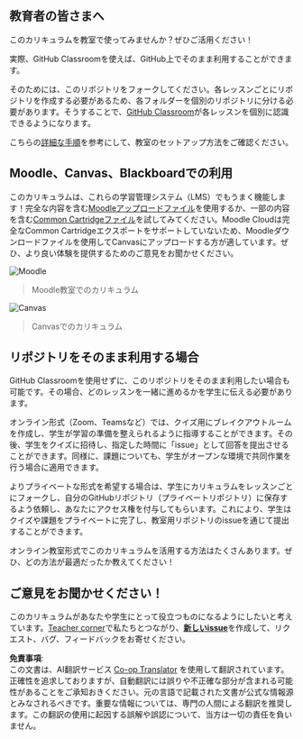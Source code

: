 <!--
CO_OP_TRANSLATOR_METADATA:
{
  "original_hash": "75cb51f7ca9ea0b097ef4a1287e9290c",
  "translation_date": "2025-08-23T22:19:39+00:00",
  "source_file": "for-teachers.md",
  "language_code": "ja"
}
-->
## 教育者の皆さまへ

このカリキュラムを教室で使ってみませんか？ぜひご活用ください！

実際、GitHub Classroomを使えば、GitHub上でそのまま利用することができます。

そのためには、このリポジトリをフォークしてください。各レッスンごとにリポジトリを作成する必要があるため、各フォルダーを個別のリポジトリに分ける必要があります。そうすることで、[GitHub Classroom](https://classroom.github.com/classrooms)が各レッスンを個別に認識できるようになります。

こちらの[詳細な手順](https://github.blog/2020-03-18-set-up-your-digital-classroom-with-github-classroom/)を参考にして、教室のセットアップ方法をご確認ください。

## Moodle、Canvas、Blackboardでの利用

このカリキュラムは、これらの学習管理システム（LMS）でもうまく機能します！完全な内容を含む[Moodleアップロードファイル](../../../../../../../teaching-files/webdev-moodle.mbz)を使用するか、一部の内容を含む[Common Cartridgeファイル](../../../../../../../teaching-files/webdev-common-cartridge.imscc)を試してみてください。Moodle Cloudは完全なCommon Cartridgeエクスポートをサポートしていないため、Moodleダウンロードファイルを使用してCanvasにアップロードする方が適しています。ぜひ、より良い体験を提供するためのご意見をお聞かせください。

![Moodle](/teaching-files/moodle.png)  
> Moodle教室でのカリキュラム

![Canvas](/teaching-files/canvas.png)  
> Canvasでのカリキュラム

## リポジトリをそのまま利用する場合

GitHub Classroomを使用せずに、このリポジトリをそのまま利用したい場合も可能です。その場合、どのレッスンを一緒に進めるかを学生に伝える必要があります。

オンライン形式（Zoom、Teamsなど）では、クイズ用にブレイクアウトルームを作成し、学生が学習の準備を整えられるように指導することができます。その後、学生をクイズに招待し、指定した時間に「issue」として回答を提出させることができます。同様に、課題についても、学生がオープンな環境で共同作業を行う場合に適用できます。

よりプライベートな形式を希望する場合は、学生にカリキュラムをレッスンごとにフォークし、自分のGitHubリポジトリ（プライベートリポジトリ）に保存するよう依頼し、あなたにアクセス権を付与してもらいます。これにより、学生はクイズや課題をプライベートに完了し、教室用リポジトリのissueを通じて提出することができます。

オンライン教室形式でこのカリキュラムを活用する方法はたくさんあります。ぜひ、どの方法が最適だったか教えてください！

## ご意見をお聞かせください！

このカリキュラムがあなたや学生にとって役立つものになるようにしたいと考えています。[Teacher corner](https://github.com/microsoft/Web-Dev-For-Beginners/discussions/categories/teacher-corner)で私たちとつながり、[**新しいissue**](https://github.com/microsoft/Web-Dev-For-Beginners/issues/new/choose)を作成して、リクエスト、バグ、フィードバックをお寄せください。

**免責事項**:  
この文書は、AI翻訳サービス [Co-op Translator](https://github.com/Azure/co-op-translator) を使用して翻訳されています。正確性を追求しておりますが、自動翻訳には誤りや不正確な部分が含まれる可能性があることをご承知おきください。元の言語で記載された文書が公式な情報源とみなされるべきです。重要な情報については、専門の人間による翻訳を推奨します。この翻訳の使用に起因する誤解や誤認について、当方は一切の責任を負いません。